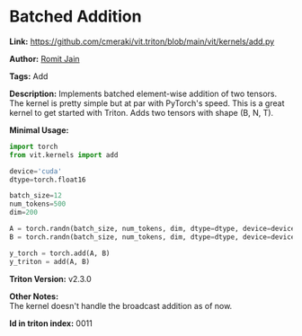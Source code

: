 # Batched Addition

**Link:** https://github.com/cmeraki/vit.triton/blob/main/vit/kernels/add.py

**Author:** [Romit Jain](https://github.com/romitjain)

**Tags:** Add

**Description:** Implements batched element-wise addition of two tensors. The kernel is pretty simple but at par with PyTorch's speed. This is a great kernel to get started with Triton. Adds two tensors with shape (B, N, T).

**Minimal Usage:**

```python
import torch
from vit.kernels import add

device='cuda'
dtype=torch.float16

batch_size=12
num_tokens=500
dim=200

A = torch.randn(batch_size, num_tokens, dim, dtype=dtype, device=device)
B = torch.randn(batch_size, num_tokens, dim, dtype=dtype, device=device)

y_torch = torch.add(A, B)
y_triton = add(A, B)
```

**Triton Version:** v2.3.0

**Other Notes:**<br/>
The kernel doesn't handle the broadcast addition as of now.

**Id in triton index:** 0011
